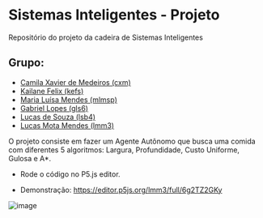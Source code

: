 # Sistemas Inteligentes - Projeto
Repositório do projeto da cadeira de Sistemas Inteligentes 

## Grupo:
* [Camila Xavier de Medeiros (cxm)](https://github.com/cxmedeiros)
* [Kailane Felix (kefs)](https://github.com/kailanefelix)
* [Maria Luísa Mendes (mlmsp)](https://github.com/lumendesp)
* [Gabriel Lopes (gls6)](https://github.com/Gabriellopess)
* [Lucas de Souza (lsb4)](https://github.com/lsb4)
* [Lucas Mota Mendes (lmm3)](https://github.com/lmm3)


O projeto consiste em fazer um Agente Autônomo que busca uma comida com diferentes 5 algoritmos: Largura, Profundidade, Custo Uniforme, Gulosa e A*.

* Rode o código no P5.js editor.

* Demonstração: https://editor.p5js.org/lmm3/full/6g2TZ2GKy

![image](https://user-images.githubusercontent.com/89268381/221686400-eb6ec017-3a6d-4e25-b5f6-a71d02426a68.png)


